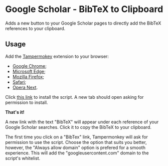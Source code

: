 # Google Scholar - BibTeX to Clipboard

Adds a new button to your Google Scholar pages to directly add the BibTeX references to your clipboard.

## Usage

Add the [Tampermokey](https://www.tampermonkey.net/) extension to your browser:
- [Google Chrome](https://chrome.google.com/webstore/detail/dhdgffkkebhmkfjojejmpbldmpobfkfo);
- [Microsoft Edge](https://microsoftedge.microsoft.com/addons/detail/iikmkjmpaadaobahmlepeloendndfphd);
- [Mozilla Firefox](https://addons.mozilla.org/en-US/firefox/addon/tampermonkey/); 
- [Safari](https://apps.apple.com/us/app/tampermonkey/id1482490089);
- [Opera Next](https://addons.opera.com/en/extensions/details/tampermonkey-beta/).

Click [this link](../../raw/main/gscholar-bibtex-clipboard.user.js) to install the script. A new tab should open asking for permission to install.

**That's it!**

A new link with the text "BibTeX" will appear under each reference of your Google Scholar searches. Click it to copy the BibTeX to your clipboard.  

The first time you click on a "BibTex" link, Tampermonkey will ask for permission to use the script. Choose the option that suits you better, however, the "Always allow domain" option is prefered for a smooth experience. This will add the "googleusercontent.com" domain to the script's whitelist.
